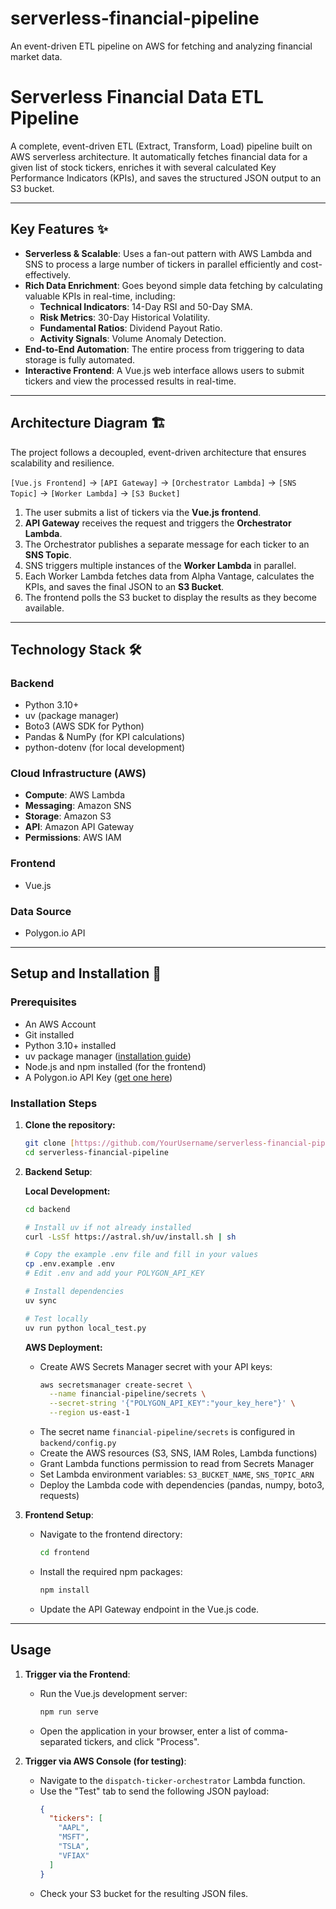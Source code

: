 # serverless-financial-pipeline
An event-driven ETL pipeline on AWS for fetching and analyzing financial market data.

# Serverless Financial Data ETL Pipeline

A complete, event-driven ETL (Extract, Transform, Load) pipeline built on AWS serverless architecture. It automatically fetches financial data for a given list of stock tickers, enriches it with several calculated Key Performance Indicators (KPIs), and saves the structured JSON output to an S3 bucket.

***
## **Key Features** ✨

* **Serverless & Scalable**: Uses a fan-out pattern with AWS Lambda and SNS to process a large number of tickers in parallel efficiently and cost-effectively.
* **Rich Data Enrichment**: Goes beyond simple data fetching by calculating valuable KPIs in real-time, including:
    * **Technical Indicators**: 14-Day RSI and 50-Day SMA.
    * **Risk Metrics**: 30-Day Historical Volatility.
    * **Fundamental Ratios**: Dividend Payout Ratio.
    * **Activity Signals**: Volume Anomaly Detection.
* **End-to-End Automation**: The entire process from triggering to data storage is fully automated.
* **Interactive Frontend**: A Vue.js web interface allows users to submit tickers and view the processed results in real-time.

***
## **Architecture Diagram** 🏗️

The project follows a decoupled, event-driven architecture that ensures scalability and resilience.

`[Vue.js Frontend]` -> `[API Gateway]` -> `[Orchestrator Lambda]` -> `[SNS Topic]` -> `[Worker Lambda]` -> `[S3 Bucket]`



1.  The user submits a list of tickers via the **Vue.js frontend**.
2.  **API Gateway** receives the request and triggers the **Orchestrator Lambda**.
3.  The Orchestrator publishes a separate message for each ticker to an **SNS Topic**.
4.  SNS triggers multiple instances of the **Worker Lambda** in parallel.
5.  Each Worker Lambda fetches data from Alpha Vantage, calculates the KPIs, and saves the final JSON to an **S3 Bucket**.
6.  The frontend polls the S3 bucket to display the results as they become available.

***
## **Technology Stack** 🛠️

### **Backend**
* Python 3.10+
* uv (package manager)
* Boto3 (AWS SDK for Python)
* Pandas & NumPy (for KPI calculations)
* python-dotenv (for local development)

### **Cloud Infrastructure (AWS)**
* **Compute**: AWS Lambda
* **Messaging**: Amazon SNS
* **Storage**: Amazon S3
* **API**: Amazon API Gateway
* **Permissions**: AWS IAM

### **Frontend**
* Vue.js

### **Data Source**
* Polygon.io API

***
## **Setup and Installation** 🚀

### **Prerequisites**
* An AWS Account
* Git installed
* Python 3.10+ installed
* uv package manager ([installation guide](https://github.com/astral-sh/uv))
* Node.js and npm installed (for the frontend)
* A Polygon.io API Key ([get one here](https://polygon.io))

### **Installation Steps**

1.  **Clone the repository:**
    ```bash
    git clone [https://github.com/YourUsername/serverless-financial-pipeline.git](https://github.com/YourUsername/serverless-financial-pipeline.git)
    cd serverless-financial-pipeline
    ```

2.  **Backend Setup**:
    
    **Local Development:**
    ```bash
    cd backend
    
    # Install uv if not already installed
    curl -LsSf https://astral.sh/uv/install.sh | sh
    
    # Copy the example .env file and fill in your values
    cp .env.example .env
    # Edit .env and add your POLYGON_API_KEY
    
    # Install dependencies
    uv sync
    
    # Test locally
    uv run python local_test.py
    ```
    
    **AWS Deployment:**
    * Create AWS Secrets Manager secret with your API keys:
      ```bash
      aws secretsmanager create-secret \
        --name financial-pipeline/secrets \
        --secret-string '{"POLYGON_API_KEY":"your_key_here"}' \
        --region us-east-1
      ```
    * The secret name `financial-pipeline/secrets` is configured in `backend/config.py`
    * Create the AWS resources (S3, SNS, IAM Roles, Lambda functions)
    * Grant Lambda functions permission to read from Secrets Manager
    * Set Lambda environment variables: `S3_BUCKET_NAME`, `SNS_TOPIC_ARN`
    * Deploy the Lambda code with dependencies (pandas, numpy, boto3, requests)

3.  **Frontend Setup**:
    * Navigate to the frontend directory:
        ```bash
        cd frontend
        ```
    * Install the required npm packages:
        ```bash
        npm install
        ```
    * Update the API Gateway endpoint in the Vue.js code.

***
## **Usage**

1.  **Trigger via the Frontend**:
    * Run the Vue.js development server:
        ```bash
        npm run serve
        ```
    * Open the application in your browser, enter a list of comma-separated tickers, and click "Process".

2.  **Trigger via AWS Console (for testing)**:
    * Navigate to the `dispatch-ticker-orchestrator` Lambda function.
    * Use the "Test" tab to send the following JSON payload:
        ```json
        {
          "tickers": [
            "AAPL",
            "MSFT",
            "TSLA",
            "VFIAX"
          ]
        }
        ```
    * Check your S3 bucket for the resulting JSON files.
